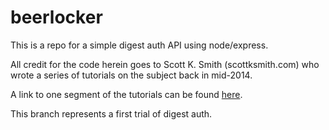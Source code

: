 # beerlocker
This is a repo for a simple digest auth API using node/express.

All credit for the code herein goes to Scott K. Smith (scottksmith.com) who wrote a series of tutorials on the subject back in mid-2014.

A link to one segment of the tutorials can be found [here](http://scottksmith.com/blog/2014/05/05/beer-locker-building-a-restful-api-with-node-crud/).

This branch represents a first trial of digest auth.
